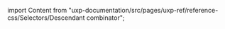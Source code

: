 
import Content from "uxp-documentation/src/pages/uxp-ref/reference-css/Selectors/Descendant combinator";

<Content query="product=photoshop"/>
